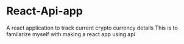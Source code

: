 # React-Api-app
A react application to track current crypto currency details
This is to familarize myself with making a react app using api
